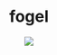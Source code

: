 <h1 align="center">  fogel </h1>

  

<p align="center">
  <a href="https://skillicons.dev">
    <img src="https://skillicons.dev/icons?i=git,css,discord,figma,github,html,java,js,linux,arch,vscode,netes&perline=14" />
  </a>
</p>


